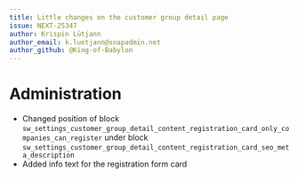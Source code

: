 ```yaml
---
title: Little changes on the customer group detail page
issue: NEXT-25347
author: Krispin Lütjann
author_email: k.luetjann@snapadmin.net
author_github: @King-of-Babylon
---
```


# Administration
* Changed position of block `sw_settings_customer_group_detail_content_registration_card_only_companies_can_register` under block `sw_settings_customer_group_detail_content_registration_card_seo_meta_description`
* Added info text for the registration form card
